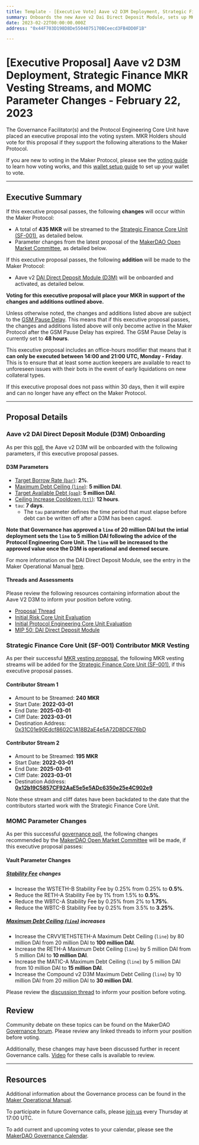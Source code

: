 ```yaml
---
title: Template - [Executive Vote] Aave v2 D3M Deployment, Strategic Finance MKR Vesting Streams, and MOMC Parameter Changes - February 22, 2023
summary: Onboards the new Aave v2 Dai Direct Deposit Module, sets up MKR vesting streams for Strategic Finance Core Unit (SF-001) contributors, and latest MOMC parameter changes.
date: 2023-02-22T00:00:00.000Z
address: "0x44F703D198D8De5504075170BCeecd3FB4DD0F1B"

---
```

# [Executive Proposal] Aave v2 D3M Deployment, Strategic Finance MKR Vesting Streams, and MOMC Parameter Changes - February 22, 2023

The Governance Facilitator(s) and the Protocol Engineering Core Unit have placed an executive proposal into the voting system. MKR Holders should vote for this proposal if they support the following alterations to the Maker Protocol.

If you are new to voting in the Maker Protocol, please see the [voting guide](https://community-development.makerdao.com/en/learn/governance/how-voting-works/) to learn how voting works, and this [wallet setup guide](https://community-development.makerdao.com/en/learn/governance/voting-setup/) to set up your wallet to vote.

---

## Executive Summary

If this executive proposal passes, the following **changes** will occur within the Maker Protocol:
- A total of **435 MKR** will be streamed to the [Strategic Finance Core Unit (SF-001)](https://mips.makerdao.com/mips/details/MIP39c2SP36), as detailed below.
- Parameter changes from the latest proposal of the [MakerDAO Open Market Committee](https://forum.makerdao.com/t/parameter-proposal-group-makerdao-open-market-committee/7355), as detailed below.

If this executive proposal passes, the following **addition** will be made to the Maker Protocol:
- Aave v2 [DAI Direct Deposit Module (D3M)](https://manual.makerdao.com/module-index/module-dai-direct-deposit) will be onboarded and activated, as detailed below. 

**Voting for this executive proposal will place your MKR in support of the changes and additions outlined above.**

Unless otherwise noted, the changes and additions listed above are subject to the [GSM Pause Delay](https://manual.makerdao.com/parameter-index/core/param-gsm-pause-delay). This means that if this executive proposal passes, the changes and additions listed above will only become active in the Maker Protocol after the GSM Pause Delay has expired. The GSM Pause Delay is currently set to **48 hours**.

This executive proposal includes an office-hours modifier that means that it **can only be executed between 14:00 and 21:00 UTC, Monday - Friday**. This is to ensure that at least some auction keepers are available to react to unforeseen issues with their bots in the event of early liquidations on new collateral types.

If this executive proposal does not pass within 30 days, then it will expire and can no longer have any effect on the Maker Protocol.

---

## Proposal Details

### Aave v2 DAI Direct Deposit Module (D3M) Onboarding

As per this [poll](https://vote.makerdao.com/polling/QmUMyywc#poll-detail), the Aave v2 D3M will be onboarded with the following parameters, if this executive proposal passes. 

#### D3M Parameters

* [Target Borrow Rate (`bar`)](https://manual.makerdao.com/module-index/module-dai-direct-deposit#target-borrow-rate-bar): **2%**.
* [Maximum Debt Ceiling (`line`)](https://manual.makerdao.com/module-index/module-dciam#maximum-debt-ceiling-line): **5 million DAI**.
* [Target Available Debt (`gap`)](https://manual.makerdao.com/module-index/module-dciam#target-available-debt-gap): **5 million DAI**.
* [Ceiling Increase Cooldown (`ttl`)](https://manual.makerdao.com/module-index/module-dciam#ceiling-increase-cooldown-ttl): **12 hours**.
* `tau`: **7 days**.
	* The `tau` parameter defines the time period that must elapse before debt can be written off after a D3M has been caged.

**Note that Governance has approved a `line` of 20 million DAI but the intial deployment sets the `line` to 5 million DAI following the advice of the Protocol Engineering Core Unit. The `line` will be increased to the approved value once the D3M is operational and deemed secure**. 

For more information on the DAI Direct Deposit Module, see the entry in the Maker Operational Manual [here](https://manual.makerdao.com/module-index/module-dai-direct-deposit).

#### Threads and Assessments 

Please review the following resources containing information about the Aave V2 D3M to inform your position before voting.
* [Proposal Thread](https://forum.makerdao.com/t/parameter-changes-proposal-ppg-omc-001-2-february-2023/19637)
* [Initial Risk Core Unit Evaluation](https://forum.makerdao.com/t/d3m-risk-assessment/9353)
* [Initial Protocol Engineering Core Unit Evaluation](https://forum.makerdao.com/t/direct-aavev2-dai-direct-deposit-module-technical-assessment/10751)
* [MIP 50: DAI Direct Deposit Module](https://mips.makerdao.com/mips/details/MIP50)

### Strategic Finance Core Unit (SF-001) Contributor MKR Vesting

As per their successful [MKR vesting proposal](https://mips.makerdao.com/mips/details/MIP40c3SP48), the following MKR vesting streams will be added for the [Strategic Finance Core Unit (SF-001)](https://mips.makerdao.com/mips/details/MIP39c2SP36), if this executive proposal passes. 

#### Contributor Stream 1

- Amount to be Streamed: **240 MKR**
- Start Date: **2022-03-01**
- End Date: **2025-03-01**
- Cliff Date: **2023-03-01**
- Destination Address: [0x31C01e90Edcf8602C1A18B2aE4e5A72D8DCE76bD](https://etherscan.io/address/0x31C01e90Edcf8602C1A18B2aE4e5A72D8DCE76bD)

#### Contributor Stream 2

- Amount to be Streamed: **195 MKR**
- Start Date: **2022-03-01**
- End Date: **2025-03-01**
- Cliff Date: **2023-03-01**
- Destination Address: **[0x12b19C5857CF92AaE5e5e5ADc6350e25e4C902e9](https://etherscan.io/address/0x12b19C5857CF92AaE5e5e5ADc6350e25e4C902e9)**

Note these stream and cliff dates have been backdated to the date that the contributors started work with the Strategic Finance Core Unit.

### MOMC Parameter Changes

As per this successful [governance poll](https://vote.makerdao.com/polling/QmUMyywc), the following changes recommended by the [MakerDAO Open Market Committee](https://forum.makerdao.com/t/parameter-proposal-group-makerdao-open-market-committee/7355) will be made, if this executive proposal passes:

#### Vault Parameter Changes

##### [Stability Fee](https://manual.makerdao.com/parameter-index/vault-risk/param-stability-fee) changes

* Increase the WSTETH-B Stability Fee by 0.25% from 0.25% to **0.5%**.
* Reduce the RETH-A Stability Fee by 1% from 1.5% to **0.5%**.
* Reduce the WBTC-A Stability Fee by 0.25% from 2% to **1.75%**.
* Reduce the WBTC-B Stability Fee by 0.25% from 3.5% to **3.25%**.

##### [Maximum Debt Ceiling (`line`)](https://manual.makerdao.com/module-index/module-dciam#maximum-debt-ceiling-line) increases

* Increase the CRVV1ETHSTETH-A Maximum Debt Ceiling (`line`) by 80 million DAI from 20 million DAI to **100 million DAI**.
* Increase the RETH-A Maximum Debt Ceiling (`line`) by 5 million DAI from 5 million DAI to **10 million DAI**.
* Increase the MATIC-A Maximum Debt Ceiling (`line`) by 5 million DAI from 10 million DAI to **15 million DAI**.
* Increase the Compound v2 D3M Maximum Debt Ceiling (`line`) by 10 million DAI from 20 million DAI to **30 million DAI**.

Please review the [discussion thread](https://forum.makerdao.com/t/parameter-changes-proposal-ppg-omc-001-2-february-2023/19637) to inform your position before voting.

## Review

Community debate on these topics can be found on the MakerDAO [Governance forum](https://forum.makerdao.com/). Please review any linked threads to inform your position before voting.

Additionally, these changes may have been discussed further in recent Governance calls. [Video](https://www.youtube.com/playlist?list=PLLzkWCj8ywWNq5-90-Id6VPSsrk4OWVan) for these calls is available to review.

---

## Resources

Additional information about the Governance process can be found in the [Maker Operational Manual](https://manual.makerdao.com).

To participate in future Governance calls, please [join us](https://forum.makerdao.com/tag/pubcall-:-governance-and-risk) every Thursday at 17:00 UTC.

To add current and upcoming votes to your calendar, please see the [MakerDAO Governance Calendar](https://manual.makerdao.com/makerdao/calendars/governance-calendar).
